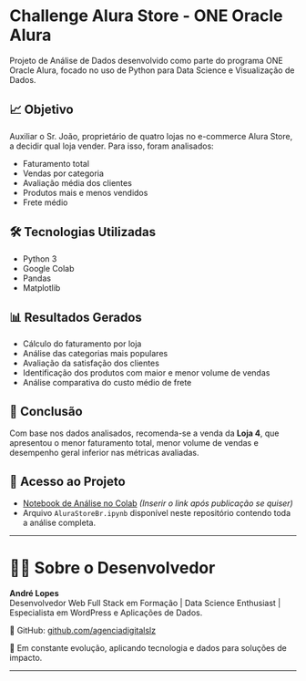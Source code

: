 # Challenge Alura Store - ONE Oracle Alura

Projeto de Análise de Dados desenvolvido como parte do programa ONE Oracle Alura, focado no uso de Python para Data Science e Visualização de Dados.

## 📈 Objetivo
Auxiliar o Sr. João, proprietário de quatro lojas no e-commerce Alura Store, a decidir qual loja vender. Para isso, foram analisados:

- Faturamento total
- Vendas por categoria
- Avaliação média dos clientes
- Produtos mais e menos vendidos
- Frete médio

## 🛠️ Tecnologias Utilizadas
- Python 3
- Google Colab
- Pandas
- Matplotlib

## 📊 Resultados Gerados
- Cálculo do faturamento por loja
- Análise das categorias mais populares
- Avaliação da satisfação dos clientes
- Identificação dos produtos com maior e menor volume de vendas
- Análise comparativa do custo médio de frete

## 🧠 Conclusão
Com base nos dados analisados, recomenda-se a venda da **Loja 4**, que apresentou o menor faturamento total, menor volume de vendas e desempenho geral inferior nas métricas avaliadas.

## 📂 Acesso ao Projeto
- [Notebook de Análise no Colab](#) *(Inserir o link após publicação se quiser)*
- Arquivo `AluraStoreBr.ipynb` disponível neste repositório contendo toda a análise completa.

---

# 👨‍💻 Sobre o Desenvolvedor

**André Lopes**  
Desenvolvedor Web Full Stack em Formação | Data Science Enthusiast | Especialista em WordPress e Aplicações de Dados.

🔗 GitHub: [github.com/agenciadigitalslz](https://github.com/agenciadigitalslz)

🚀 Em constante evolução, aplicando tecnologia e dados para soluções de impacto.

---

